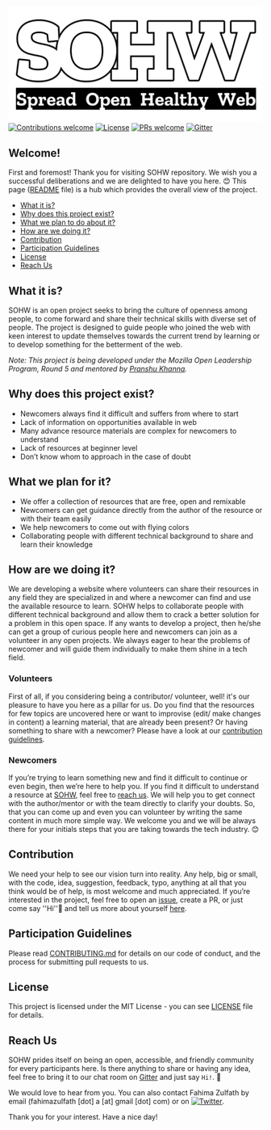 ![SOHW]( /assets/SOHW_Black.png )
[![Contributions welcome](https://img.shields.io/badge/contributions-welcome-orange.svg)]()
[![License](https://img.shields.io/badge/license-MIT-blue.svg)](https://github.com/SOHW/sohw.github.io/blob/master/LICENSE)
[![PRs welcome](https://img.shields.io/badge/PRs-welcome-ff69b4.svg)](https://github.com/SOHW/sohw.github.io/issues/new) 
[![Gitter](https://img.shields.io/gitter/room/nwjs/nw.js.svg)](https://gitter.im/SpreadOpenHealthyWeb/Forum/)

## Welcome!

First and foremost! Thank you for visiting SOHW repository. We wish you a successful deliberations and we are delighted to have you here. 😊
This page ([README](https://github.com/SOHW/sohw.github.io/blob/master/README.md) file) is a hub which provides the overall view of the project. 

*	[What it is?](#what-it-is)
*	[Why does this project exist?](#why-does-this-project-exist)
*	[What we plan to do about it?](#what-we-plan-to-do-about-it)
*	[How are we doing it?](#how-are-we-doing-it)
*	[Contribution](#contribution)
*	[Participation Guidelines](#participation-guidelines)
*	[License](#license)
*	[Reach Us](#reach-us)

## What it is?

SOHW is an open project seeks to bring the culture of openness among people, to come forward and share their technical skills with diverse set of people. The project is designed to guide people who joined the web with keen interest to update themselves towards the current trend by learning or to develop something for the betterment of the web.

*Note: This project is being developed under the Mozilla Open Leadership Program, Round 5 and mentored by [Pranshu Khanna]().*

## Why does this project exist?

*	Newcomers always find it difficult and suffers from where to start
*	Lack of information on opportunities available in web
*	Many advance resource materials are complex for newcomers to understand
*	Lack of resources at beginner level
*	Don’t know whom to approach in the case of doubt

## What we plan for it?

*	We offer a collection of resources that are free, open and remixable
*	Newcomers can get guidance directly from the author of the resource or with their team easily
*	We help newcomers to come out with flying colors
*	Collaborating people with different technical background to share and learn their knowledge

## How are we doing it?

We are developing a website where volunteers can share their resources in any field they are specialized in and where a newcomer can find and use the available resource to learn. SOHW helps to collaborate people with different technical background and allow them to crack a better solution for a problem in this open space. If any wants to develop a project, then he/she can get a group of curious people here and newcomers can join as a volunteer in any open projects. We always eager to hear the problems of newcomer and will guide them individually to make them shine in a tech field. 

### Volunteers

First of all, if you considering being a contributor/ volunteer, well! it's our pleasure to have you here as a pillar for us. Do you find that the resources for few topics are uncovered here or want to improvise (edit/ make changes in content) a learning material, that are already been present? Or having something to share with a newcomer? Please have a look at our [contribution guidelines](#participation-guidelines). 

### Newcomers

If you’re trying to learn something new and find it difficult to continue or even begin, then we’re here to help you.  If you find it difficult to understand a resource at [SOHW](https://sohw.github.io/), feel free to [reach us](#reach-us). We will help you to get connect with the author/mentor or with the team directly to clarify your doubts. So, that you can come up and even you can volunteer by writing the same content in much more simple way. We welcome you and we will be always there for your initials steps that you are taking towards the tech industry. 😊

## Contribution

We need your help to see our vision turn into reality. Any help, big or small, with the code, idea, suggestion, feedback, typo, anything at all that you think would be of help, is most welcome and much appreciated. If you’re interested in the project, feel free to open an [issue](https://github.com/SOHW/sohw.github.io/issues/new), create a PR, or just come say ''Hi''👋 and tell us more about yourself [here](https://gitter.im/SpreadOpenHealthyWeb/Forum/).

## Participation Guidelines
Please read [CONTRIBUTING.md](https://github.com/SOHW/sohw.github.io/blob/master/CONTRIBUTING.md) for details on our code of conduct, and the process for submitting pull requests to us.

## License

This project is licensed under the MIT License - you can see [LICENSE](https://github.com/SOHW/sohw.github.io/blob/master/LICENSE) file for details.

## Reach Us

SOHW prides itself on being an open, accessible, and friendly community for every participants here. Is there anything to share or having any idea, feel free to bring it to our chat room on [Gitter](https://gitter.im/SpreadOpenHealthyWeb/Forum/) and just say `Hi!`. 👋

We would love to hear from you. You can also contact Fahima Zulfath by email (fahimazulfath [dot] a [at] gmail [dot] com) or on [![Twitter](https://img.shields.io/twitter/url/https/twitter.com/FahimaZulfath.svg?style=social)](https://twitter.com/intent/tweet?text=Wow:&url=https%3A%2F%2Ftwitter.com%2FFahimaZulfath).

Thank you for your interest. Have a nice day!

